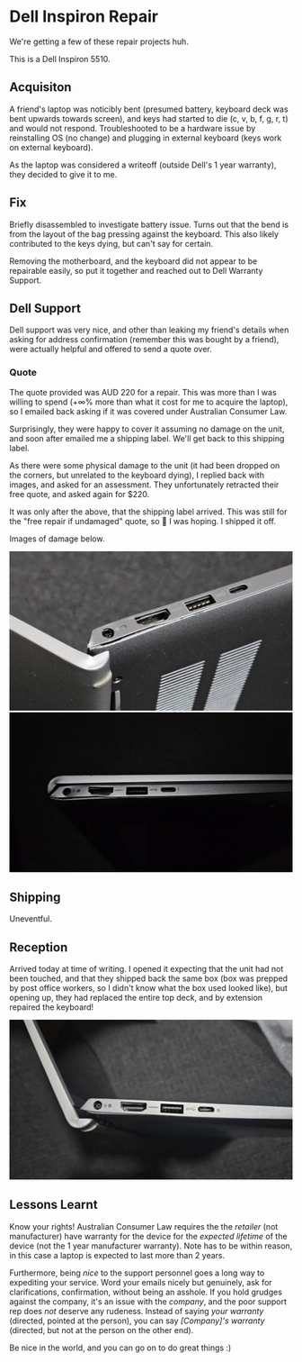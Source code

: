 # Dell Inspiron Repair

We're getting a few of these repair projects huh.

This is a Dell Inspiron 5510.

## Acquisiton

A friend's laptop was noticibly bent (presumed battery, keyboard deck was bent upwards towards screen), and keys had started to die (c, v, b, f, g, r, t) and would not respond. Troubleshooted to be a hardware issue by reinstalling OS (no change) and plugging in external keyboard (keys work on external keyboard).

As the laptop was considered a writeoff (outside Dell's 1 year warranty), they decided to give it to me.

## Fix

Briefly disassembled to investigate battery issue. Turns out that the bend is from the layout of the bag pressing against the keyboard. This also likely contributed to the keys dying, but can't say for certain. 

Removing the motherboard, and the keyboard did not appear to be repairable easily, so put it together and reached out to Dell Warranty Support.

## Dell Support

Dell support was very nice, and other than leaking my friend's details when asking for address confirmation (remember this was bought by a friend), were actually helpful and offered to send a quote over.

### Quote

The quote provided was AUD 220 for a repair. This was more than I was willing to spend (+$\infty$% more than what it cost for me to acquire the laptop), so I emailed back asking if it was covered under Australian Consumer Law.

Surprisingly, they were happy to cover it assuming no damage on the unit, and soon after emailed me a shipping label. We'll get back to this shipping label.

As there were some physical damage to the unit (it had been dropped on the corners, but unrelated to the keyboard dying), I replied back with images, and asked for an assessment. They unfortunately retracted their free quote, and asked again for $220.

It was only after the above, that the shipping label arrived. This was still for the "free repair if undamaged" quote, so 🤞 I was hoping. I shipped it off.

Images of damage below.

![idk](dent1.jpg)
![idk](dent2.jpg)

## Shipping

Uneventful.

## Reception

Arrived today at time of writing. I opened it expecting that the unit had not been touched, and that they shipped back the same box (box was prepped by post office workers, so I didn't know what the box used looked like), but opening up, they had replaced the entire top deck, and by extension repaired the keyboard!




![idk](repaired.jpg)

## Lessons Learnt

Know your rights! Australian Consumer Law requires the the _retailer_ (not manufacturer) have warranty for the device for the _expected lifetime_ of the device (not the 1 year manufacturer warranty). Note has to be within reason, in this case a laptop is expected to last more than 2 years.

Furthermore, being _nice_ to the support personnel goes a long way to expediting your service. Word your emails nicely but genuinely, ask for clarifications, confirmation, without being an asshole. If you hold grudges against the company, it's an issue with the _company_, and the poor support rep does _not_ deserve any rudeness. Instead of saying _your warranty_ (directed, pointed at the person), you can say _[Company]'s warranty_ (directed, but not at the person on the other end). 

Be nice in the world, and you can go on to do great things :)